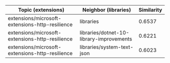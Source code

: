 | Topic (extensions) | Neighbor (libraries) | Similarity |
|-------------|-------------------|------------|
| extensions/microsoft-extensions-http-resilience | libraries | 0.6537 |
| extensions/microsoft-extensions-http-resilience | libraries/dotnet-10-library-improvements | 0.6221 |
| extensions/microsoft-extensions-http-resilience | libraries/system-text-json | 0.6023 |
